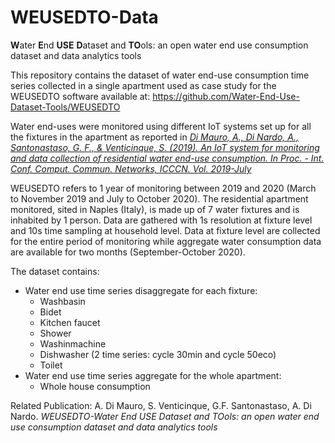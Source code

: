 # WEUSEDTO-Data
**W**ater **E**nd **USE** **D**ataset and **TO**ols: an open water end use consumption dataset and data analytics tools

This repository contains the dataset of water end-use consumption time series collected in a single apartment used as case study for the WEUSEDTO software available at: https://github.com/Water-End-Use-Dataset-Tools/WEUSEDTO

Water end-uses were monitored using different IoT systems set up for all the fixtures in the apartment as reported in  [*Di Mauro, A., Di Nardo, A., Santonastaso, G. F., & Venticinque, S. (2019). An IoT system for monitoring and data collection of residential water end-use consumption. In Proc. - Int. Conf. Comput. Commun. Networks, ICCCN. Vol. 2019-July*](https://www.researchgate.net/publication/334957395_An_IoT_System_for_Monitoring_and_Data_Collection_of_Residential_Water_End-Use_Consumption) 

WEUSEDTO refers to 1 year of monitoring between 2019 and 2020 (March to November 2019 and July to October 2020). The residential apartment monitored, sited in Naples (Italy), is made up of 7 water fixtures and is inhabited by 1 person. Data are gathered with 1s resolution at fixture level and 10s time sampling at household level. Data at fixture level are collected for the entire period of monitoring while aggregate water consumption data are available for two months (September-October 2020).


The dataset contains:
* Water end use time series disaggregate for each fixture:
   * Washbasin
   * Bidet
   * Kitchen faucet
   * Shower
   * Washinmachine
   * Dishwasher (2 time series: cycle 30min and cycle 50eco)
   * Toilet
* Water end use time series aggregate for the whole apartment:
   * Whole house consumption

Related Publication: A. Di Mauro, S. Venticinque, G.F. Santonastaso, A. Di Nardo. *WEUSEDTO-Water End USE Dataset and TOols: an open water end use consumption dataset and data analytics tools*

